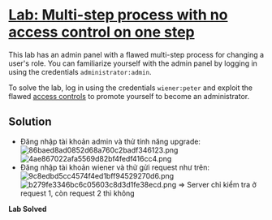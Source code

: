 # [Lab: Multi-step process with no access control on one step](https://portswigger.net/web-security/access-control/lab-multi-step-process-with-no-access-control-on-one-step)

This lab has an admin panel with a flawed multi-step process for changing a user's role. You can familiarize yourself with the admin panel by logging in using the credentials  `administrator:admin`.

To solve the lab, log in using the credentials  `wiener:peter`  and exploit the flawed  [access controls](https://portswigger.net/web-security/access-control)  to promote yourself to become an administrator.

## Solution
- Đăng nhập tài khoản admin và thử tính năng upgrade:
![86baed8ad0852d68a760c2badf346123.png](../../../../../../_resources/86baed8ad0852d68a760c2badf346123.png)
![4ae867022afa5569d82bf4fedf416cc4.png](../../../../../../_resources/4ae867022afa5569d82bf4fedf416cc4.png)
- Đăng nhập tài khoản wiener và thử gửi request như trên:
![9c8edbd5cc4574f4ed1bff94529270d6.png](../../../../../../_resources/9c8edbd5cc4574f4ed1bff94529270d6.png)
![b279fe3346bc6c05603c8d3d1fe38ecd.png](../../../../../../_resources/b279fe3346bc6c05603c8d3d1fe38ecd.png)
=> Server chỉ kiểm tra ở request 1, còn request 2 thì không

**Lab Solved**